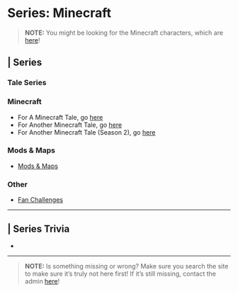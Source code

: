 # Series: Minecraft

> **NOTE:** You might be looking for the Minecraft characters, which are [here](../5.Characters/Minecraft_Characters.md)!

## | Series

### Tale Series

### Minecraft
- For A Minecraft Tale, go [here](6.Series/A_Minecraft_Tale.md)
- For Another Minecraft Tale, go [here](6.Series/Another_Minecraft_Tale.md)
- For Another Minecraft Tale \(Season 2), go [here](6.Series/Another_Minecraft_Tale_S2.md)

### Mods & Maps
- [Mods & Maps](6.Series/Minecraft/Mods_And_Maps.md)

### Other
- [Fan Challenges](6.Series/Minecraft/Fan_Challenges.md)

----

## | Series Trivia
- 

----
 
> **NOTE:** Is something missing or wrong? Make sure you search the site to make sure it’s truly not here first! If it’s still missing, contact the admin [here](../chapter_2.md)!
